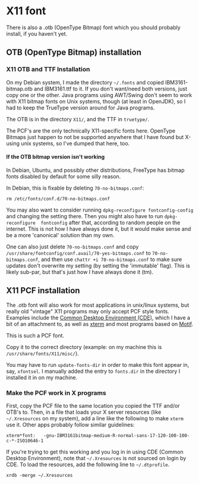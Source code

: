 # X11 font

There is also a .otb (OpenType Bitmap) font which you should probably install,
if you haven't yet.

## OTB (OpenType Bitmap) installation
### X11 OTB and TTF Installation
On my Debian system, I made the directory `~/.fonts` and copied
IBM3161-bitmap.otb and IBM3161.ttf to it. If you don't want/need both versions,
just copy one or the other. Java programs using AWT/Swing don't seem to work
with X11 bitmap fonts on Unix systems, though (at least in OpenJDK), so I had
to keep the TrueType version around for Java programs.

The OTB is in the directory `X11/`, and the TTF in `truetype/`.

The PCF's are the only technically X11-specific fonts here. OpenType Bitmaps
just happen to not be supported anywhere that I have found but X-using unix
systems, so I've dumped that here, too.

#### If the OTB bitmap version isn't working
In Debian, Ubuntu, and possibly other distributions, FreeType has bitmap fonts
disabled by default for some silly reason.

In Debian, this is fixable by deleting 
`70-no-bitmaps.conf`: 
````
rm /etc/fonts/conf.d/70-no-bitmaps.conf
````
You may also want to consider running `dpkg-reconfigure fontconfig-config` and 
changing the setting there. Then you might also have to run `dpkg-reconfigure 
fontconfig` after that, according to random people on the internet. This is
not how I have always done it, but it would make sense and be a more 'canonical'
solution than my own.

One can also just delete `70-no-bitmaps.conf` and copy
`/usr/share/fontconfig/conf.avail/70-yes-bitmaps.conf` to `70-no-bitmaps.conf`,
and then use `chattr +i 70-no-bitmaps.conf` to make sure updates don't
overwrite my setting (by setting the 'immutable' flag).
This is likely sub-par, but that's just how I have always done it (tm).

## X11 PCF installation
The .otb font will also work for most applications in unix/linux systems, but
really old "vintage" X11 programs may only accept PCF style fonts. Examples
include the [Common Desktop Environment (CDE)](https://sourceforge.net/projects/cdesktopenv/),
which I have a bit of an attachment to, as well as [xterm](http://invisible-island.net/xterm/)
and most programs based on [Motif](http://motif.ics.com/motif).

This is such a PCF font.

Copy it to the correct directory (example: on my machine this is
`/usr/share/fonts/X11/misc/`).

You may have to run `update-fonts-dir` in order to make this font appear in,
say, `xfontsel`. I manually added the entry to `fonts.dir` in the directory I
installed it in on my machine.

### Make the PCF work in X programs
First, copy the PCF file to the same location you copied the TTF and/or OTB's
to.
Then, in a file that loads your X server resources (like `~/.Xresources` on my
system), add a line like the following to make `xterm` use it. Other apps
probably follow similar guidelines:
````
xterm*font:   -gnu-IBM3161bitmap-medium-R-normal-sans-17-120-100-100-c-*-ISO10646-1
````

If you're trying to get this working and you log in in using CDE
(Common Desktop Environment), note that `~/.Xresources` is not sourced on login
by CDE. To load the resources, add the following line to `~/.dtprofile`.
````
xrdb -merge ~/.Xresources
````